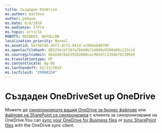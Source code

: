 ```yaml
---
title: Създаден OneDrive
ms.author: matteva
author: pebaum
ms.date: 6/8/2018
ms.audience: ITPro
ms.topic: article
ROBOTS: NOINDEX, NOFOLLOW
localization_priority: Normal
ms.assetid: bd7d87d5-abf3-4c72-941d-ac88dab48795
ms.openlocfilehash: 08523ecbf18fa7b846b714896e9268e09c125cc4
ms.sourcegitcommit: 6bd248764239282688cac98347c2356b701389e4
ms.translationtype: MT
ms.contentlocale: bg-BG
ms.lasthandoff: 02/13/2019
ms.locfileid: "29968334"
---
```

# <a name="set-up-onedrive"></a><span data-ttu-id="a04d3-102">Създаден OneDrive</span><span class="sxs-lookup"><span data-stu-id="a04d3-102">Set up OneDrive</span></span>

<span data-ttu-id="a04d3-103">Можете да [синхронизирате вашия OneDrive за бизнес файлове](https://go.microsoft.com/fwlink/?linkid=533375) или [файлове на SharePoint се синхронизира](https://go.microsoft.com/fwlink/?linkid=871666) с клиента за синхронизиране на OneDrive.</span><span class="sxs-lookup"><span data-stu-id="a04d3-103">You can [sync your OneDrive for Business files](https://go.microsoft.com/fwlink/?linkid=533375) or [sync SharePoint files](https://go.microsoft.com/fwlink/?linkid=871666) with the OneDrive sync client.</span></span> 
  

